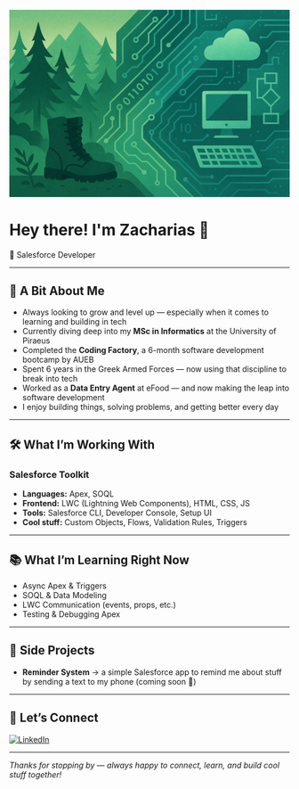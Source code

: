 ![My Background](https://github.com/ImZaharias/ImZaharias/blob/main/background2.jpg)

# Hey there! I'm Zacharias 👋  

🚀 Salesforce Developer

---

## 🌱 A Bit About Me  

- Always looking to grow and level up — especially when it comes to learning and building in tech 
- Currently diving deep into my **MSc in Informatics** at the University of Piraeus
- Completed the **Coding Factory**, a 6-month software development bootcamp by AUEB
- Spent 6 years in the Greek Armed Forces — now using that discipline to break into tech
- Worked as a **Data Entry Agent** at eFood — and now making the leap into software development
- I enjoy building things, solving problems, and getting better every day

---

## 🛠️ What I’m Working With  

### Salesforce Toolkit
- **Languages:** Apex, SOQL  
- **Frontend:** LWC (Lightning Web Components), HTML, CSS, JS
- **Tools:** Salesforce CLI, Developer Console, Setup UI  
- **Cool stuff:** Custom Objects, Flows, Validation Rules, Triggers  

---

## 📚 What I’m Learning Right Now  

- Async Apex & Triggers  
- SOQL & Data Modeling  
- LWC Communication (events, props, etc.)  
- Testing & Debugging Apex  

---

## 🚧 Side Projects  

- **Reminder System** → a simple Salesforce app to remind me about stuff by sending a text to my phone (coming soon 📱)

---

## 💬 Let’s Connect  

[![LinkedIn](https://img.shields.io/badge/LinkedIn-Zacharias%20Polytseris-blue?style=for-the-badge&logo=linkedin&logoColor=white)](https://www.linkedin.com/in/zacharias-polytseris)  

---

_Thanks for stopping by — always happy to connect, learn, and build cool stuff together!_




